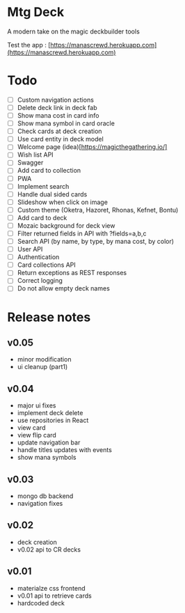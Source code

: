 # Mtg Deck

A modern take on the magic deckbuilder tools

Test the app : [https://manascrewd.herokuapp.com](https://manascrewd.herokuapp.com)


# Todo

- [ ] Custom navigation actions
- [ ] Delete deck link in deck fab
- [ ] Show mana cost in card info
- [ ] Show mana symbol in card oracle
- [ ] Check cards at deck creation
- [ ] Use card entity in deck model
- [ ] Welcome page (idea)[https://magicthegathering.io/]
- [ ] Wish list API
- [ ] Swagger
- [ ] Add card to collection
- [ ] PWA
- [ ] Implement search
- [ ] Handle dual sided cards
- [ ] Slideshow when click on image
- [ ] Custom theme (Oketra, Hazoret, Rhonas, Kefnet, Bontu)
- [ ] Add card to deck
- [ ] Mozaic background for deck view
- [ ] Filter returned fields in API with ?fields=a,b,c
- [ ] Search API (by name, by type, by mana cost, by color)
- [ ] User API
- [ ] Authentication
- [ ] Card collections API
- [ ] Return exceptions as REST responses
- [ ] Correct logging
- [ ] Do not allow empty deck names

# Release notes

## v0.05
- minor modification
- ui cleanup (part1)

## v0.04

- major ui fixes
- implement deck delete
- use repositories in React
- view card
- view flip card
- update navigation bar
- handle titles updates with events
- show mana symbols

## v0.03

- mongo db backend
- navigation fixes


## v0.02

- deck creation
- v0.02 api to CR decks

## v0.01

- materialze css frontend
- v0.01 api to retrieve cards
- hardcoded deck
